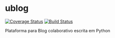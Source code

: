 ublog
=====

[![Coverage Status](https://coveralls.io/repos/igr-santos/ublog/badge.png)](https://coveralls.io/r/igr-santos/ublog) [![Build Status](https://travis-ci.org/igr-santos/ublog.svg?branch=master)](https://travis-ci.org/igr-santos/ublog)

Plataforma para Blog colaborativo escrita em Python
